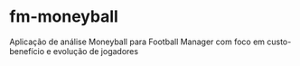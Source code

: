 # fm-moneyball
Aplicação de análise Moneyball para Football Manager com foco em custo-benefício e evolução de jogadores
